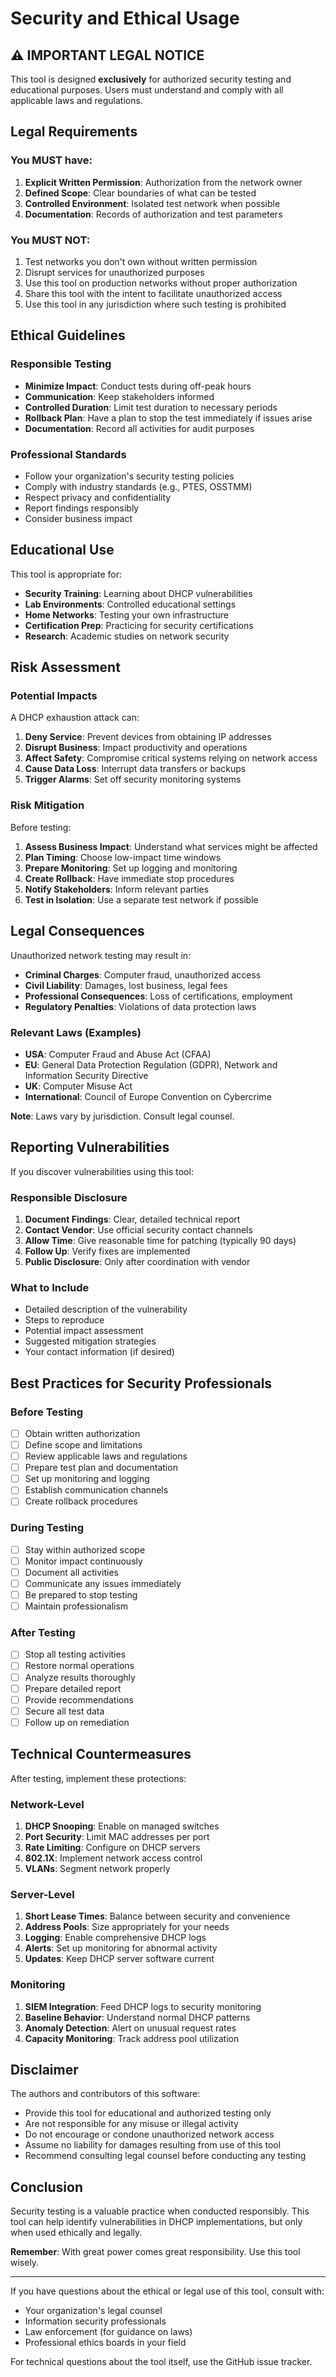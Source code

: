 # Security and Ethical Usage

## ⚠️ IMPORTANT LEGAL NOTICE

This tool is designed **exclusively** for authorized security testing and educational purposes. Users must understand and comply with all applicable laws and regulations.

## Legal Requirements

### You MUST have:

1. **Explicit Written Permission**: Authorization from the network owner
2. **Defined Scope**: Clear boundaries of what can be tested
3. **Controlled Environment**: Isolated test network when possible
4. **Documentation**: Records of authorization and test parameters

### You MUST NOT:

1. Test networks you don't own without written permission
2. Disrupt services for unauthorized purposes
3. Use this tool on production networks without proper authorization
4. Share this tool with the intent to facilitate unauthorized access
5. Use this tool in any jurisdiction where such testing is prohibited

## Ethical Guidelines

### Responsible Testing

- **Minimize Impact**: Conduct tests during off-peak hours
- **Communication**: Keep stakeholders informed
- **Controlled Duration**: Limit test duration to necessary periods
- **Rollback Plan**: Have a plan to stop the test immediately if issues arise
- **Documentation**: Record all activities for audit purposes

### Professional Standards

- Follow your organization's security testing policies
- Comply with industry standards (e.g., PTES, OSSTMM)
- Respect privacy and confidentiality
- Report findings responsibly
- Consider business impact

## Educational Use

This tool is appropriate for:

- **Security Training**: Learning about DHCP vulnerabilities
- **Lab Environments**: Controlled educational settings
- **Home Networks**: Testing your own infrastructure
- **Certification Prep**: Practicing for security certifications
- **Research**: Academic studies on network security

## Risk Assessment

### Potential Impacts

A DHCP exhaustion attack can:

1. **Deny Service**: Prevent devices from obtaining IP addresses
2. **Disrupt Business**: Impact productivity and operations
3. **Affect Safety**: Compromise critical systems relying on network access
4. **Cause Data Loss**: Interrupt data transfers or backups
5. **Trigger Alarms**: Set off security monitoring systems

### Risk Mitigation

Before testing:

1. **Assess Business Impact**: Understand what services might be affected
2. **Plan Timing**: Choose low-impact time windows
3. **Prepare Monitoring**: Set up logging and monitoring
4. **Create Rollback**: Have immediate stop procedures
5. **Notify Stakeholders**: Inform relevant parties
6. **Test in Isolation**: Use a separate test network if possible

## Legal Consequences

Unauthorized network testing may result in:

- **Criminal Charges**: Computer fraud, unauthorized access
- **Civil Liability**: Damages, lost business, legal fees
- **Professional Consequences**: Loss of certifications, employment
- **Regulatory Penalties**: Violations of data protection laws

### Relevant Laws (Examples)

- **USA**: Computer Fraud and Abuse Act (CFAA)
- **EU**: General Data Protection Regulation (GDPR), Network and Information Security Directive
- **UK**: Computer Misuse Act
- **International**: Council of Europe Convention on Cybercrime

**Note**: Laws vary by jurisdiction. Consult legal counsel.

## Reporting Vulnerabilities

If you discover vulnerabilities using this tool:

### Responsible Disclosure

1. **Document Findings**: Clear, detailed technical report
2. **Contact Vendor**: Use official security contact channels
3. **Allow Time**: Give reasonable time for patching (typically 90 days)
4. **Follow Up**: Verify fixes are implemented
5. **Public Disclosure**: Only after coordination with vendor

### What to Include

- Detailed description of the vulnerability
- Steps to reproduce
- Potential impact assessment
- Suggested mitigation strategies
- Your contact information (if desired)

## Best Practices for Security Professionals

### Before Testing

- [ ] Obtain written authorization
- [ ] Define scope and limitations
- [ ] Review applicable laws and regulations
- [ ] Prepare test plan and documentation
- [ ] Set up monitoring and logging
- [ ] Establish communication channels
- [ ] Create rollback procedures

### During Testing

- [ ] Stay within authorized scope
- [ ] Monitor impact continuously
- [ ] Document all activities
- [ ] Communicate any issues immediately
- [ ] Be prepared to stop testing
- [ ] Maintain professionalism

### After Testing

- [ ] Stop all testing activities
- [ ] Restore normal operations
- [ ] Analyze results thoroughly
- [ ] Prepare detailed report
- [ ] Provide recommendations
- [ ] Secure all test data
- [ ] Follow up on remediation

## Technical Countermeasures

After testing, implement these protections:

### Network-Level

1. **DHCP Snooping**: Enable on managed switches
2. **Port Security**: Limit MAC addresses per port
3. **Rate Limiting**: Configure on DHCP servers
4. **802.1X**: Implement network access control
5. **VLANs**: Segment network properly

### Server-Level

1. **Short Lease Times**: Balance between security and convenience
2. **Address Pools**: Size appropriately for your needs
3. **Logging**: Enable comprehensive DHCP logs
4. **Alerts**: Set up monitoring for abnormal activity
5. **Updates**: Keep DHCP server software current

### Monitoring

1. **SIEM Integration**: Feed DHCP logs to security monitoring
2. **Baseline Behavior**: Understand normal DHCP patterns
3. **Anomaly Detection**: Alert on unusual request rates
4. **Capacity Monitoring**: Track address pool utilization

## Disclaimer

The authors and contributors of this software:

- Provide this tool for educational and authorized testing only
- Are not responsible for any misuse or illegal activity
- Do not encourage or condone unauthorized network access
- Assume no liability for damages resulting from use of this tool
- Recommend consulting legal counsel before conducting any testing

## Conclusion

Security testing is a valuable practice when conducted responsibly. This tool can help identify vulnerabilities in DHCP implementations, but only when used ethically and legally.

**Remember**: With great power comes great responsibility. Use this tool wisely.

---

If you have questions about the ethical or legal use of this tool, consult with:
- Your organization's legal counsel
- Information security professionals
- Law enforcement (for guidance on laws)
- Professional ethics boards in your field

For technical questions about the tool itself, use the GitHub issue tracker.

